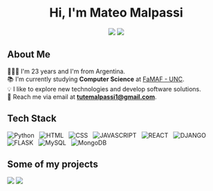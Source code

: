  <h1 align="center">Hi, I'm Mateo Malpassi<width="30px"></h1>

<p align=center>
  <a href="https://www.linkedin.com/in/mateo-malpassi-0985212a6/"><img src="https://img.shields.io/badge/LinkedIn-grey?style=for-the-badge&logo=linkedin&logoColor=blue"/></a>
  <a href="mailto:tutemalpassi1@gmail.com"><img src="https://img.shields.io/badge/Gmail-grey?style=for-the-badge&logo=gmail&logoColor=red"/></a>
</p>

<h2>About Me</h2>
<p>
  👨🏻‍💻 I'm 23 years and I'm from Argentina.<br>
  📚 I'm currently studying <strong>Computer Science</strong> at <a href="https://www.famaf.unc.edu.ar/">FaMAF - UNC</strong></a>.<br>
  💡 I like to explore new technologies and develop software solutions.<br>
  📲 Reach me via email at <a href="mailto:tutemalpassi1@gmail.com"><strong>tutemalpassi1@gmail.com</strong></a>.<br>
</p>

<h2>Tech Stack</h2>

  ![Python](https://img.shields.io/badge/python-3670A0?style=for-the-badge&logo=python&logoColor=ffdd54)
  &nbsp;
  ![HTML](https://img.shields.io/badge/html-%23E34F26.svg?style=for-the-badge&logo=html5&logoColor=white)
  &nbsp;
  ![CSS](https://img.shields.io/badge/css-%231572B6.svg?style=for-the-badge&logo=css3&logoColor=white)
  &nbsp;
  ![JAVASCRIPT](https://img.shields.io/badge/javascript-F7DF1E?style=for-the-badge&logo=javascript&logoColor=black)
  &nbsp;
  ![REACT](https://img.shields.io/badge/react-61DAFB?style=for-the-badge&logo=react&logoColor=black)
  &nbsp;
  ![DJANGO](https://img.shields.io/badge/django-092E20?style=for-the-badge&logo=django&logoColor=white)
  &nbsp;
  ![FLASK](https://img.shields.io/badge/flask-000000?style=for-the-badge&logo=flask&logoColor=white)
  &nbsp;
  ![MySQL](https://img.shields.io/badge/mysql-4479A1?style=for-the-badge&logo=mysql&logoColor=white)
  &nbsp;
  ![MongoDB](https://img.shields.io/badge/mongodb-47A248?style=for-the-badge&logo=mongodb&logoColor=white)


<h2>Some of my projects</h2>
<a href="https://github.com/MMalpassi/GameFinder"><img src="https://github-readme-stats.vercel.app/api/pin/?username=MMalpassi&repo=GameFinder&theme=great-gatsby"/></a>
<a href="https://github.com/MMalpassi/ChopURL"><img src="https://github-readme-stats.vercel.app/api/pin/?username=MMalpassi&repo=ChopURL&theme=great-gatsby"/></a>
